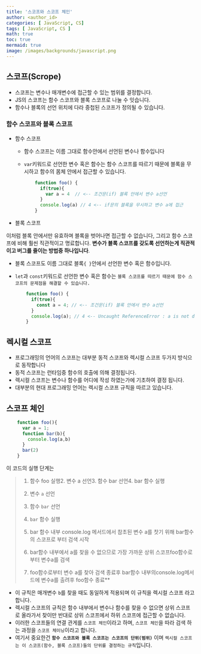 ```yaml
---
title: '스코프와 스코프 체인'
author: <author_id>
categories: [ JavaScript, CS]
tags: [ JavaScript, CS ]
math: true
toc: true
mermaid: true
image: /images/backgrounds/javascript.png
---
```



## 스코프(Scrope)

- 스코프는 변수나 매개변수에 접근할 수 있는 범위를 결정합니다.
- JS의 스코프는 함수 스코프와 블록 스코프로 나눌 수 잇습니다.
- 함수나 블록의 선언 위치에 다라 중첩된 스코프가 정의될 수 있습니다.

### 함수 스코프와 블록 스코프

- 함수 스코프
  - 함수 스코프는 이름 그대로 함수안에서 선언된 변수나 함수입니다
  - `var`키워드로 선언한 변수 혹은 함수는 함수 스코프를 따르기 때문에
    블록을 무시하고 함수의 몸체 안에서 접근할 수 있습니다.

    ```jsx
    	function foo() {
          if(true){
            var a = 4  // <-- 조건문(if) 블록 안에서 변수 a선언
          }
          console.log(a) // 4 <-- if문의 블록을 무시하고 변수 a에 접근
        }
    
    ```

- 블록 스코프

이처럼 블록 안에서만 유효하며 블록을 벗어나면 접근할 수 없습니다, 그리고
함수 스코프에 비해 훨씬 직관적이고 명료합니다. **변수가 블록 스코프를 갖도록
선언하는게 직관적이고 버그를 줄이는 방법중 하나입니다**.
- 블록 스코프도 이름 그대로 블록`{ }`안에서 선언한 변수 혹은 함수입니다.
- `let`과 `const`키워드로 선언한 변수 혹은 함수는 `블록 스코프를 따르기 때문에 함수 스코프의 문제점을 해결할 수 있습니다.`

    ```jsx
    	function foo() {
          if(true){
            const a = 4; // <-- 조건문(if) 블록 안에서 변수 a선언
          }
          console.log(a); // 4 <-- Uncaught ReferenceError : a is not defined
        }
    
    ```


## 렉시컬 스코프

- 프로그래밍의 언어의 스코프는 대부분 동적 스코프와 렉시컬 스코프 두가지
  방식으로 동작합니다
- 동적 스코프는 런타임중 함수의 호출에 의해 결정됩니다.
- 렉시컬 스코프는 변수나 함수를 어디에 작성 하였는가에 기초하여 결정 됩니다.
- 대부분의 현대 프로그래밍 언어는 렉시컬 스코프 규칙을 따르고 있습니다.

## 스코프 체인

```jsx
	function foo(){
      var a = 1;
      function bar(b){
        console.log(a,b)
      }
      bar(2)
    }

```

이 코드의 실행 단계는

> 1. 함수 foo 실행2. 변수 a 선언3. 함수 bar 선언4. bar 함수 실행
>
> 
> 2. 변수 `a` 선언
>
> 
> 3. 함수 `bar` 선언
>
> 
> 4. `bar` 함수 실행
> 
> 
> 5. bar 함수 내부 console.log 메서드에서 참초된 변수 a를
> 찻기 위해 bar함수의 스코프로 부터 검색 시작
> 
> 
> 6. bar함수 내부에서 a를 찾을 수 없으므로 가장 가까운 상위 스코프foo함수로부터 변수a를 검색
> 
> 
> 7. foo함수로부터 변수 a를 찾아 검색 종료후 bar함수 내부의console.log메서드에 변수a를 출려후 foo함수 종료**
>

- 이 규칙은 매개변수 `b`를 찾을 때도 동일하게 적용되며 이 규칙을
  렉시컬 스코프 라고 합니다.
- 렉시컬 스코프의 규칙은 함수 내부에서 변수나 함수를 찾을 수 없으면
  상위 스코프로 올라가서 찾이만 반대로 상위 스코프에서 하위 스코프에
  접근할 수 없습니다.
- 이러한 스코프들의 연결 관게를 `스코프 체인`이라고 하며, `스코프 체인`을
  따라 검색 하는 과정을 `스코프 체이닝`이라고 합니다.
- 여기서 중요한건 **`함수 스코프와 블록 스코프는 스코프의 단위(범위)`** 이며
  `렉시컬 스코프는 이 스코프(함수, 블록 스코프)들의 단위를 결정하는 규칙`입니다.
